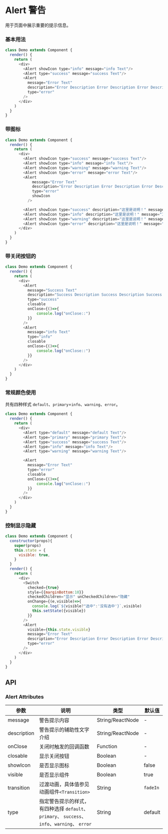 Alert 警告
===

用于页面中展示重要的提示信息。

### 基本用法

<!--DemoStart--> 
```js
class Demo extends Component {
  render() {
    return (
      <div>
        <Alert showIcon type="info" message="info Text"/>
        <Alert type="success" message="success Text"/>
        <Alert 
          message="Error Text"
          description="Error Description Error Description Error Description Error Description Error Description Error Description"
          type="error"
        />
      </div>
    )
  }
}
```
<!--End-->

### 带图标

<!--DemoStart--> 
```js
class Demo extends Component {
  render() {
    return (
      <div>
        <Alert showIcon type="success" message="success Text"/>
        <Alert showIcon type="info" message="info Text"/>
        <Alert showIcon type="warning" message="warning Text"/>
        <Alert showIcon type="error" message="error Text"/>
        <Alert 
            message="Error Text"
            description="Error Description Error Description Error Description Error Description Error Description Error Description"
            type="error"
            showIcon
          />

        <Alert showIcon type="success" description="这里是说明！" message="Success Text"/>
        <Alert showIcon type="info" description="这里是说明！" message="Info Text"/>
        <Alert showIcon type="warning" description="这里是说明！" message="Warning Text"/>
        <Alert showIcon type="error" description="这里是说明！" message="Error Text"/>
      </div>
    )
  }
}
```
<!--End-->

### 带关闭按钮的

<!--DemoStart--> 
```js
class Demo extends Component {
  render() {
    return (
      <div>
        <Alert 
          message="Success Text"
          description="Success Description Success Description Success Description Success Description Success Description Success Description"
          type="success"
          closable
          onClose={()=>{
              console.log("onClose::")  
          }}
        />
        <Alert 
          message="info Text"
          type="info"
          closable
          onClose={()=>{
              console.log("onClose::")  
          }}
        />
      </div>
    )
  }
}
```
<!--End-->

### 常规颜色使用

共有四种样式 `default`、`primary`=`info`、`warning`、`error`。

<!--DemoStart--> 
```js
class Demo extends Component {
  render() {
    return (
      <div>
        <Alert type="default" message="default Text"/>
        <Alert type="primary" message="primary Text"/>
        <Alert type="success" message="success Text"/>
        <Alert type="info" message="info Text"/>
        <Alert type="warning" message="warning Text"/>

        <Alert 
          message="Error Text"
          type="error"
          closable
          onClose={()=>{
              console.log("onClose::")  
          }}
        />
      </div>
    )
  }
}
```
<!--End-->

### 控制显示隐藏

<!--DemoStart--> 
```js
class Demo extends Component {
  constructor(props){
    super(props)
    this.state = {
      visible: true,
    }
  }
  render() {
    return (
      <div>
        <Switch 
          checked={true} 
          style={{marginBottom:10}}
          checkedChildren="显示" unCheckedChildren="隐藏"
          onChange={(e,visible)=>{
            console.log(`${visible?"选中":'没有选中'}`,visible)
            this.setState({visible})
          }}
        />
        <Alert 
          visible={this.state.visible}
          message="Error Text"
          description="Error Description Error Description Error Description Error Description Error Description Error Description"
          type="error"
        />
      </div>
    )
  }
}
```
<!--End-->


## API

### Alert Attributes

| 参数 | 说明 | 类型 | 默认值 |
|--------- |-------- |--------- |-------- |
| message | 警告提示内容 | String/ReactNode | - |
| description | 警告提示的辅助性文字介绍 | String/ReactNode | - |
| onClose | 关闭时触发的回调函数 | Function | - |
| closable | 显示关闭按钮 | Boolean | - |
| showIcon | 是否显示图标 | Boolean | false |
| visible | 是否显示组件 | Boolean | true |
| transition | 过渡动画，具体值参见动画组件`<Transition>` | String | `fadeIn` |
| type | 指定警告提示的样式，有四种选择 `default`、 `primary`、 `success`、 `info`、`warning`、 `error` | String | default |
